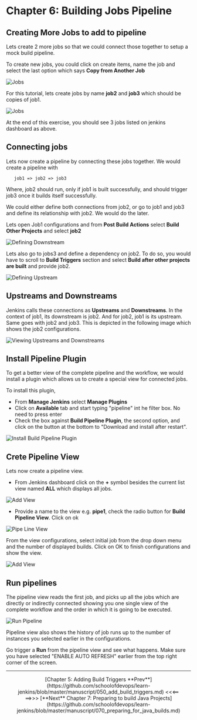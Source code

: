 # Chapter 6: Building Jobs Pipeline
## Creating More Jobs to add to pipeline

Lets create 2 more jobs so that we could connect those together to setup a mock build pipeline.

To create new jobs, you could click on create items, name the job and select the last option which says **Copy from Another Job**

![Jobs](images/chap6/copy_from.png)


For this tutorial, lets create jobs by name **job2** and **job3** which should be copies of job1.  

![Jobs](images/chap6/3_jobs.jpg)

At the end of this exercise, you should see 3 jobs listed on jenkins dashboard as above.

## Connecting jobs

Lets now create a pipeline by connecting these jobs together. We would create a pipeline with

       job1 => job2 => job3

 Where, job2 should run, only if job1 is built successfully, and should trigger job3 once it builds itself successfully.

We could either define both  connections from job2, or go to job1 and job3 and define its relationship with job2.  We would do the later.

Lets open Job1 configurations and from **Post Build Actions** select **Build Other Projects** and select **job2**

![Defining Downstream](images/chap6/defining_downstream.jpg)

Lets also go to jobs3 and define a dependency on job2. To do so, you would have to scroll to **Build Triggers** section and select **Build after other projects are built** and provide job2.

![Defining Upstream](images/chap6/defining_upstream.jpg)


## Upstreams and Downstreams

Jenkins calls these connections as **Upstreams** and **Downstreams**. In the context of job1, its downstream is job2. And for job2, job1 is its upstream. Same goes with job2 and job3.  This is depicted in the following image which shows the job2 configurations.

![Viewing Upstreams and Downstreams](images/chap6/job2_updown.jpg)

## Install Pipeline Plugin

To get a better view of the complete pipeline and the workflow, we would install a plugin which allows us to create a special view for connected jobs.  

To install this plugin,
* From **Manage Jenkins** select **Manage Plugins**
* Click on **Available** tab and start typing "pipeline" int he filter box. No need to press enter
* Check the box against **Build Pipeline Plugin**, the second option, and click on the button at the bottom to "Download and install after restart".

![Install Build Pipeline Plugin](images/chap6/pipeline_plugin.jpg)

## Crete Pipeline View

Lets now create a pipeline view.
* From Jenkins dashboard click on the **+** symbol besides the current list view named **ALL** which displays all jobs.

![Add View](images/chap6/add_view.jpg)


* Provide a name to the view e.g. **pipe1**, check the radio button for **Build Pipeline View**. Click on ok

![Pipe Line View](images/chap6/pipe1.jpg)

From the view configurations, select initial job from the drop down menu and the number of displayed builds.  Click on OK to finish configurations and show the view.  

![Add View](images/chap6/pipe1_config.jpg)

## Run pipelines

The pipeline view reads the first job, and picks up all the jobs which are directly or indirectly connected showing you one single view of the complete workflow and the order in which it is going to be executed.

![Run Pipeline](images/chap6/run_pipe.jpg)


Pipeline view also shows the history of job runs up to the number of instances you selected earlier in the configurations.

Go trigger a **Run** from the pipeline view and see what happens. Make sure you have selected "ENABLE AUTO REFRESH" earlier from the top right corner of the screen.

----
<center>[Chapter 5: Adding Build Triggers **Prev**](https://github.com/schoolofdevops/learn-jenkins/blob/master/manuscript/050_add_build_triggers.md) <<<==

<center>==>>> [**Next** Chapter 7: Preparing to build Java  Projects](https://github.com/schoolofdevops/learn-jenkins/blob/master/manuscript/070_preparing_for_java_builds.md)
